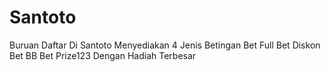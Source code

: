 # Santoto
Buruan Daftar Di Santoto Menyediakan 4 Jenis Betingan Bet Full Bet Diskon Bet BB Bet Prize123 Dengan Hadiah Terbesar 
